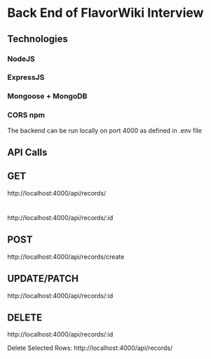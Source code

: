 # Back End of FlavorWiki Interview

## Technologies

### NodeJS

### ExpressJS

### Mongoose + MongoDB

### CORS npm

The backend can be run locally on port 4000 as defined in .env file

## API Calls

## GET

http://localhost:4000/api/records/

#

http://localhost:4000/api/records/:id

## POST

http://localhost:4000/api/records/create

## UPDATE/PATCH

http://localhost:4000/api/records/:id

## DELETE

http://localhost:4000/api/records/:id

Delete Selected Rows:
http://localhost:4000/api/records/
